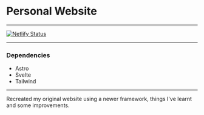 # Personal Website

---

[![Netlify Status](https://api.netlify.com/api/v1/badges/646fd6ae-41e2-42f3-bdb0-38ea09da7c44/deploy-status)](https://app.netlify.com/sites/naughty-stonebraker-773213/deploys)

---

### Dependencies

* Astro
* Svelte
* Tailwind

---

Recreated my original website using a newer framework, things I've learnt and some improvements.
